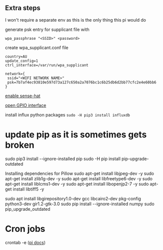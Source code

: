 ## Extra steps
I won't require a separate env as this is the only thing this pi would do

generate psk entry for supplicant file with

```wpa_passphrase "<SSID>" <password>```

create wpa_supplicant.conf file
```
country=AU
update_config=1
ctrl_interface=/var/run/wpa_supplicant

network={
 ssid="<WIFI NETWORK NAME>"
 psk=7b7af4ec93810e597d73a127c650a2a7076bc1c6b25db6d2bb77cfc2e4e60bb6
}
```

[enable sense-hat](https://projects.raspberrypi.org/en/projects/getting-started-with-the-sense-hat)

[open GPIO interface](https://learn.sparkfun.com/tutorials/raspberry-pi-spi-and-i2c-tutorial/all)

install influx python packages ```sudo -H pip3 install influxdb``` 

# update pip as it is sometimes gets broken
sudo pip3 install --ignore-installed pip 
sudo -H pip install pip-upgrade-outdated

Installing dependencies for Pillow
sudo apt-get install libjpeg-dev -y
sudo apt-get install zlib1g-dev -y
sudo apt-get install libfreetype6-dev -y
sudo apt-get install liblcms1-dev -y
sudo apt-get install libopenjp2-7 -y
sudo apt-get install libtiff5 -y

sudo apt install libgirepository1.0-dev gcc libcairo2-dev pkg-config python3-dev gir1.2-gtk-3.0
sudo pip install --ignore-installed numpy
sudo pip_upgrade_outdated

# Cron jobs
crontab -e 
([pi docs](https://www.raspberrypi.org/documentation/linux/usage/cron.md))